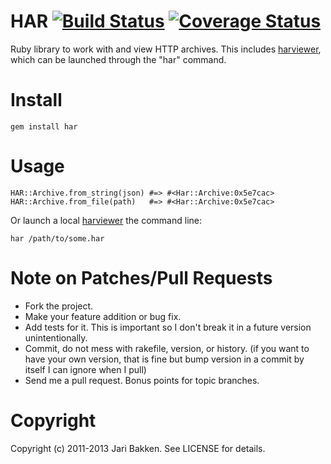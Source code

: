 HAR [![Build Status](https://travis-ci.org/Rigor/har.png?branch=master)](https://travis-ci.org/Rigor/har) [![Coverage Status](https://coveralls.io/repos/Rigor/har/badge.png?branch=master)](https://coveralls.io/r/Rigor/har?branch=master)
===
Ruby library to work with and view HTTP archives.
This includes [harviewer][viewer], which can be launched through the "har" command.

Install
=======

    gem install har

Usage
=====

    HAR::Archive.from_string(json) #=> #<Har::Archive:0x5e7cac>
    HAR::Archive.from_file(path)   #=> #<Har::Archive:0x5e7cac>

Or launch a local [harviewer][viewer] the command line:

    har /path/to/some.har

Note on Patches/Pull Requests
=============================

* Fork the project.
* Make your feature addition or bug fix.
* Add tests for it. This is important so I don't break it in a
  future version unintentionally.
* Commit, do not mess with rakefile, version, or history.
  (if you want to have your own version, that is fine but bump version in a commit by itself I can ignore when I pull)
* Send me a pull request. Bonus points for topic branches.

Copyright
=========

Copyright (c) 2011-2013 Jari Bakken. See LICENSE for details.

[viewer]: http://code.google.com/p/harviewer/
